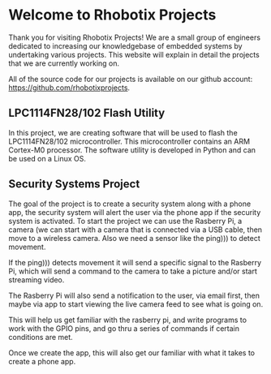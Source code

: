 # Welcome to Rhobotix Projects

Thank you for visiting Rhobotix Projects! We are a small group of engineers dedicated to increasing our knowledgebase of embedded systems by undertaking various projects. This website will explain in detail the projects that we are currently working on.

All of the source code for our projects is available on our github account: https://github.com/rhobotixprojects.

## LPC1114FN28/102 Flash Utility

In this project, we are creating software that will be used to flash the LPC1114FN28/102 microcontroller. This microcontroller contains an ARM Cortex-M0 processor. The software utility is developed in Python and can be used on a Linux OS.

## Security Systems Project

The goal of the project is to create a security system along with a phone app, the security system will alert the user via the phone app if the security system is activated.
To start the project we can use the Rasberry Pi, a camera (we can start with a camera that is connected via a USB cable, then move to a wireless camera. Also we need a sensor like the ping))) to detect movement. 

If the ping))) detects movement it will send a specific signal to the Rasberry Pi, which will send a command to the camera to take a picture and/or start streaming video. 

The Rasberry Pi will also send a notification to the user, via email first, then maybe via app to start viewing the live camera feed to see what is going on. 

This will help us get familiar with the rasberry pi, and write programs to work with the GPIO pins, and go thru a series of commands if certain conditions are met. 

Once we create the app, this will also get our familiar with what it takes to create a phone app.
